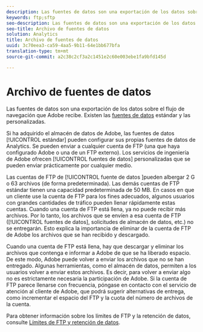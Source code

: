 ```yaml
---
description: Las fuentes de datos son una exportación de los datos sobre el flujo de navegación que Adobe recibe. Existen las fuentes de datos estándar y las personalizadas.
keywords: ftp;sftp
seo-description: Las fuentes de datos son una exportación de los datos sobre el flujo de navegación que Adobe recibe. Existen las fuentes de datos estándar y las personalizadas.
seo-title: Archivo de fuentes de datos
solution: Analytics
title: Archivo de fuentes de datos
uuid: 3c70eea3-ca59-4aa5-9b11-64e1bb677bfa
translation-type: tm+mt
source-git-commit: a2c38c2cf3a2c1451e2c60e003ebe1fa9bfd145d

---
```



# Archivo de fuentes de datos

Las fuentes de datos son una exportación de los datos sobre el flujo de navegación que Adobe recibe. Existen las [fuentes de datos](/help/export/analytics-data-feed/c-getstarted/data-feed-overview.md) estándar y las personalizadas.

Si ha adquirido el almacén de datos de Adobe, las fuentes de datos [!UICONTROL estándar] pueden configurar sus propias fuentes de datos de Analytics. Se pueden enviar a cualquier cuenta de FTP (una que haya configurado Adobe o una de un FTP externo). Los servicios de ingeniería de Adobe ofrecen [!UICONTROL fuentes de datos] personalizadas que se pueden enviar prácticamente por cualquier medio.

Las cuentas de FTP de [!UICONTROL fuente de datos ]pueden albergar 2 G o 63 archivos (de forma predeterminada). Las demás cuentas de FTP estándar tienen una capacidad predeterminada de 50 MB. En casos en que un cliente use la cuenta de FTP para los fines adecuados, algunos usuarios con grandes cantidades de tráfico pueden llenar rápidamente estas cuentas. Cuando una cuenta de FTP está llena, ya no puede recibir más archivos. Por lo tanto, los archivos que se envíen a esa cuenta de FTP ([!UICONTROL fuentes de datos], solicitudes de almacén de datos, etc.) no se entregarán. Esto explica la importancia de eliminar de la cuenta de FTP de Adobe los archivos que se han recibido y descargado.

Cuando una cuenta de FTP está llena, hay que descargar y eliminar los archivos que contenga e informar a Adobe de que se ha liberado espacio. De este modo, Adobe puede volver a enviar los archivos que no se han entregado. Algunas herramientas, como el almacén de datos, permiten a los usuarios volver a enviar estos archivos. Es decir, para volver a enviar algo no es estrictamente necesaria la participación de Adobe. Si la cuenta de FTP parece llenarse con frecuencia, póngase en contacto con el servicio de atención al cliente de Adobe, que podrá sugerir alternativas de entrega, como incrementar el espacio del FTP y la cuota del número de archivos de la cuenta.

Para obtener información sobre los límites de FTP y la retención de datos, consulte [Límites de FTP y retención de datos](../../../export/ftp-and-sftp/ftp-limits.md#concept_8CAA1D8F27B3411AB902520AD6C9A70E).
